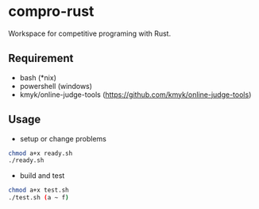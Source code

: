 # compro-rust

Workspace for competitive programing with Rust.

## Requirement

* bash (*nix)
* powershell (windows)
* kmyk/online-judge-tools (https://github.com/kmyk/online-judge-tools)

## Usage

* setup or change problems

```bash
chmod a+x ready.sh
./ready.sh
```

* build and test

```bash
chmod a+x test.sh
./test.sh (a ~ f)
```
